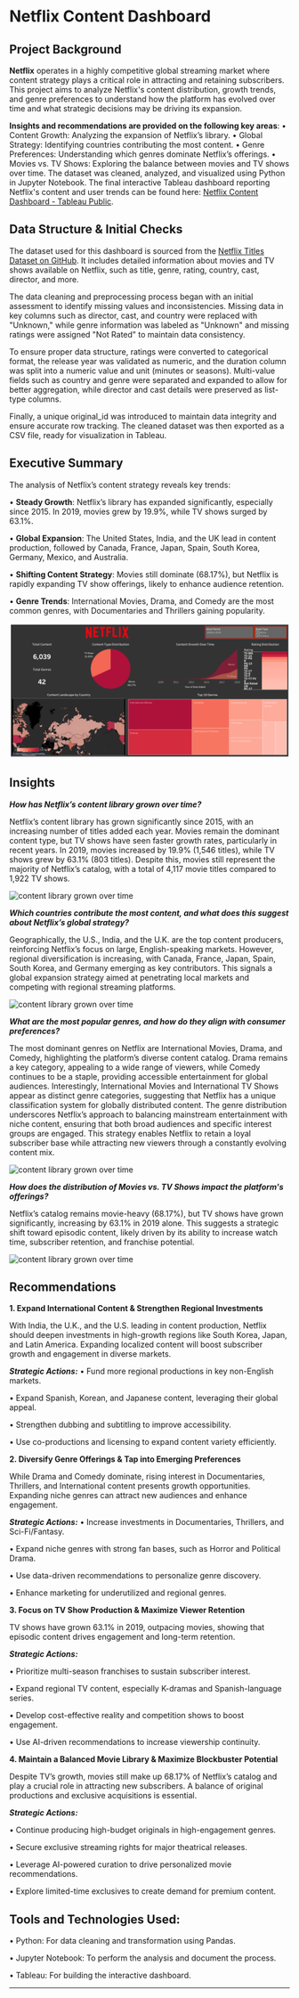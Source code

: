# Netflix Content Dashboard

## Project Background
**Netflix** operates in a highly competitive global streaming market where content strategy plays a critical role in attracting and retaining subscribers. This project aims to analyze Netflix's content distribution, growth trends, and genre preferences to understand how the platform has evolved over time and what strategic decisions may be driving its expansion.

**Insights and recommendations are provided on the following key areas**:
•	Content Growth: Analyzing the expansion of Netflix’s library.
•	Global Strategy: Identifying countries contributing the most content.
•	Genre Preferences: Understanding which genres dominate Netflix’s offerings.
•	Movies vs. TV Shows: Exploring the balance between movies and TV shows over time.
The dataset was cleaned, analyzed, and visualized using Python in Jupyter Notebook. The final interactive Tableau dashboard reporting Netflix's content and user trends can be found here: [Netflix Content Dashboard - Tableau Public](https://public.tableau.com/app/profile/adina.nabi/viz/Netflix_Dashboard_17388727636040/NetflixOverview).


## Data Structure & Initial Checks
The dataset used for this dashboard is sourced from the [Netflix Titles Dataset on GitHub](https://github.com/DataScienceRoadMapDSRM/Tableau-Dashboards-info/blob/6eabd6614c1b3e5f793006cbcc6fd9dd03505c55/netflix_titles.csv). It includes detailed information about movies and TV shows available on Netflix, such as title, genre, rating, country, cast, director, and more.

The data cleaning and preprocessing process began with an initial assessment to identify missing values and inconsistencies. Missing data in key columns such as director, cast, and country were replaced with "Unknown," while genre information was labeled as "Unknown" and missing ratings were assigned "Not Rated" to maintain data consistency.

To ensure proper data structure, ratings were converted to categorical format, the release year was validated as numeric, and the duration column was split into a numeric value and unit (minutes or seasons). Multi-value fields such as country and genre were separated and expanded to allow for better aggregation, while director and cast details were preserved as list-type columns.

Finally, a unique original_id was introduced to maintain data integrity and ensure accurate row tracking. The cleaned dataset was then exported as a CSV file, ready for visualization in Tableau.


## Executive Summary
The analysis of Netflix’s content strategy reveals key trends:

•	**Steady Growth**: Netflix’s library has expanded significantly, especially since 2015. In 2019, movies grew by 19.9%, while TV shows surged by 63.1%.

•	**Global Expansion**: The United States, India, and the UK lead in content production, followed by Canada, France, Japan, Spain, South Korea, Germany, Mexico, and Australia.

•	**Shifting Content Strategy**: Movies still dominate (68.17%), but Netflix is rapidly expanding TV show offerings, likely to enhance audience retention.

•	**Genre Trends**: International Movies, Drama, and Comedy are the most common genres, with Documentaries and Thrillers gaining popularity.

![Netflix Content Dashboard](Netflix_dashboard.png)


## Insights
***How has Netflix’s content library grown over time?***

Netflix’s content library has grown significantly since 2015, with an increasing number of titles added each year. Movies remain the dominant content type, but TV shows have seen faster growth rates, particularly in recent years.
In 2019, movies increased by 19.9% (1,546 titles), while TV shows grew by 63.1% (803 titles). Despite this, movies still represent the majority of Netflix’s catalog, with a total of 4,117 movie titles compared to 1,922 TV shows.

![content library grown over time]()

***Which countries contribute the most content, and what does this suggest about Netflix’s global strategy?***

Geographically, the U.S., India, and the U.K. are the top content producers, reinforcing Netflix’s focus on large, English-speaking markets. However, regional diversification is increasing, with Canada, France, Japan, Spain, South Korea, and Germany emerging as key contributors. This signals a global expansion strategy aimed at penetrating local markets and competing with regional streaming platforms. 

![content library grown over time]()

***What are the most popular genres, and how do they align with consumer preferences?***

The most dominant genres on Netflix are International Movies, Drama, and Comedy, highlighting the platform’s diverse content catalog. Drama remains a key category, appealing to a wide range of viewers, while Comedy continues to be a staple, providing accessible entertainment for global audiences. Interestingly, International Movies and International TV Shows appear as distinct genre categories, suggesting that Netflix has a unique classification system for globally distributed content. 
The genre distribution underscores Netflix’s approach to balancing mainstream entertainment with niche content, ensuring that both broad audiences and specific interest groups are engaged. This strategy enables Netflix to retain a loyal subscriber base while attracting new viewers through a constantly evolving content mix.

![content library grown over time]()

***How does the distribution of Movies vs. TV Shows impact the platform's offerings?***

Netflix’s catalog remains movie-heavy (68.17%), but TV shows have grown significantly, increasing by 63.1% in 2019 alone. This suggests a strategic shift toward episodic content, likely driven by its ability to increase watch time, subscriber retention, and franchise potential. 

![content library grown over time]()


## Recommendations
**1. Expand International Content & Strengthen Regional Investments**

With India, the U.K., and the U.S. leading in content production, Netflix should deepen investments in high-growth regions like South Korea, Japan, and Latin America. Expanding localized content will boost subscriber growth and engagement in diverse markets.

***Strategic Actions:***
•	Fund more regional productions in key non-English markets.
  
•	Expand Spanish, Korean, and Japanese content, leveraging their global appeal.
  
•	Strengthen dubbing and subtitling to improve accessibility.
  
•	Use co-productions and licensing to expand content variety efficiently.
  
**2. Diversify Genre Offerings & Tap into Emerging Preferences**

While Drama and Comedy dominate, rising interest in Documentaries, Thrillers, and International content presents growth opportunities. Expanding niche genres can attract new audiences and enhance engagement.

***Strategic Actions:***
•	Increase investments in Documentaries, Thrillers, and Sci-Fi/Fantasy.

•	Expand niche genres with strong fan bases, such as Horror and Political Drama.

•	Use data-driven recommendations to personalize genre discovery.

•	Enhance marketing for underutilized and regional genres.

**3. Focus on TV Show Production & Maximize Viewer Retention**

TV shows have grown 63.1% in 2019, outpacing movies, showing that episodic content drives engagement and long-term retention.

***Strategic Actions:***

•	Prioritize multi-season franchises to sustain subscriber interest.

•	Expand regional TV content, especially K-dramas and Spanish-language series.

•	Develop cost-effective reality and competition shows to boost engagement.

•	Use AI-driven recommendations to increase viewership continuity.

**4. Maintain a Balanced Movie Library & Maximize Blockbuster Potential**

Despite TV’s growth, movies still make up 68.17% of Netflix’s catalog and play a crucial role in attracting new subscribers. A balance of original productions and exclusive acquisitions is essential.

***Strategic Actions:***

•	Continue producing high-budget originals in high-engagement genres.

•	Secure exclusive streaming rights for major theatrical releases.

•	Leverage AI-powered curation to drive personalized movie recommendations.

•	Explore limited-time exclusives to create demand for premium content.

## Tools and Technologies Used:
•	Python: For data cleaning and transformation using Pandas.

•	Jupyter Notebook: To perform the analysis and document the process.

•	Tableau: For building the interactive dashboard.







---


